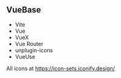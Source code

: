 
## VueBase

* Vite
* Vue
* VueX
* Vue Router
* unplugin-icons
* VueUse


All icons at https://icon-sets.iconify.design/

